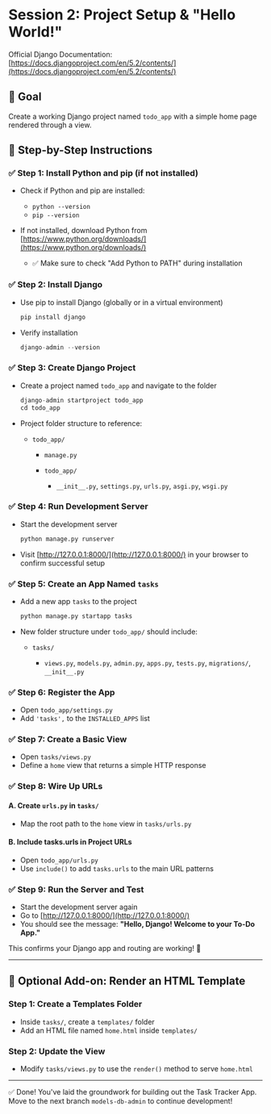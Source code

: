 # Session 2: Project Setup & "Hello World!"

Official Django Documentation: [https://docs.djangoproject.com/en/5.2/contents/](https://docs.djangoproject.com/en/5.2/contents/)


## 🎯 Goal

Create a working Django project named `todo_app` with a simple home page rendered through a view.


## 🧰 Step-by-Step Instructions

### ✅ Step 1: Install Python and pip (if not installed)

* Check if Python and pip are installed:

  * `python --version`
  * `pip --version`
* If not installed, download Python from [https://www.python.org/downloads/](https://www.python.org/downloads/)

  * ✅ Make sure to check "Add Python to PATH" during installation

### ✅ Step 2: Install Django

* Use pip to install Django (globally or in a virtual environment)
  ```python
  pip install django
  ```
* Verify installation
  ```python
  django-admin --version
  ```

### ✅ Step 3: Create Django Project

* Create a project named `todo_app` and navigate to the folder
  ```python
  django-admin startproject todo_app
  cd todo_app
  ```
* Project folder structure to reference:

  * `todo_app/`

    * `manage.py`
    * `todo_app/`

      * `__init__.py`, `settings.py`, `urls.py`, `asgi.py`, `wsgi.py`

### ✅ Step 4: Run Development Server

* Start the development server
  ```python
  python manage.py runserver
  ```
* Visit [http://127.0.0.1:8000/](http://127.0.0.1:8000/) in your browser to confirm successful setup

### ✅ Step 5: Create an App Named `tasks`

* Add a new app `tasks` to the project
  ```python
  python manage.py startapp tasks
  ```
* New folder structure under `todo_app/` should include:

  * `tasks/`

    * `views.py`, `models.py`, `admin.py`, `apps.py`, `tests.py`, `migrations/`, `__init__.py`

### ✅ Step 6: Register the App

* Open `todo_app/settings.py`
* Add `'tasks',` to the `INSTALLED_APPS` list

### ✅ Step 7: Create a Basic View

* Open `tasks/views.py`
* Define a `home` view that returns a simple HTTP response

### ✅ Step 8: Wire Up URLs

#### A. Create `urls.py` in `tasks/`

* Map the root path to the `home` view in `tasks/urls.py`

#### B. Include tasks.urls in Project URLs

* Open `todo_app/urls.py`
* Use `include()` to add `tasks.urls` to the main URL patterns

### ✅ Step 9: Run the Server and Test

* Start the development server again
* Go to [http://127.0.0.1:8000/](http://127.0.0.1:8000/)
* You should see the message: **"Hello, Django! Welcome to your To-Do App."**

This confirms your Django app and routing are working! 🎉

---

## 🧩 Optional Add-on: Render an HTML Template

### Step 1: Create a Templates Folder

* Inside `tasks/`, create a `templates/` folder
* Add an HTML file named `home.html` inside `templates/`

### Step 2: Update the View

* Modify `tasks/views.py` to use the `render()` method to serve `home.html`

---

✅ Done! You've laid the groundwork for building out the Task Tracker App. Move to the next branch `models-db-admin` to continue development!
